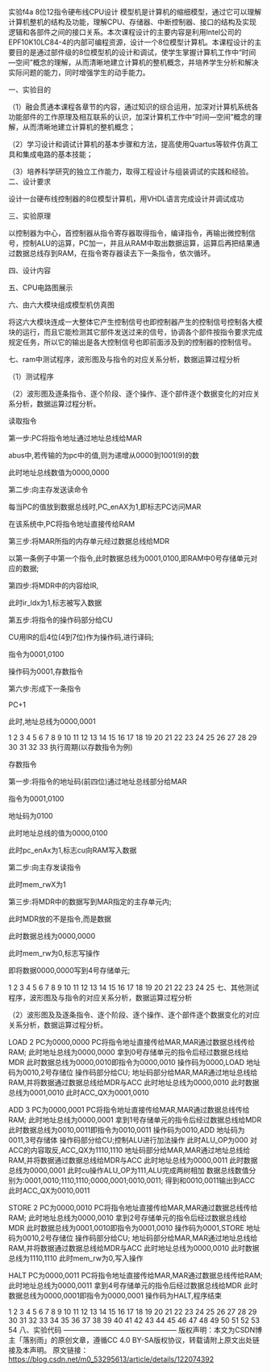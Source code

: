 实验f4a 8位12指令硬布线CPU设计
模型机是计算机的缩细模型，通过它可以理解计算机整机的结构及功能，理解CPU、存储器、中断控制器、接口的结构及实现逻辑和各部件之间的接口关系。本次课程设计的主要内容是利用Intel公司的EPF10K10LC84-4的内部可编程资源，设计一个8位模型计算机。本课程设计的主要目的是通过部件级的8位模型机的设计和调试，使学生掌握计算机工作中“时间—空间”概念的理解，从而清晰地建立计算机的整机概念，并培养学生分析和解决实际问题的能力，同时增强学生的动手能力。


一、实验目的

（1）融会贯通本课程各章节的内容，通过知识的综合运用，加深对计算机系统各功能部件的工作原理及相互联系的认识，加深计算机工作中“时间—空间”概念的理解，从而清晰地建立计算机的整机概念；

（2）学习设计和调试计算机的基本步骤和方法，提高使用Quartus等软件仿真工具和集成电路的基本技能；

（3）培养科学研究的独立工作能力，取得工程设计与组装调试的实践和经验。
二、设计要求

设计一台硬布线控制器的8位模型计算机，用VHDL语言完成设计并调试成功

三、实验原理

以控制器为中心，首控制器从指令寄存器取得指令，编译指令，再输出微控制信号，控制ALU的运算，PC加一，并且从RAM中取出数据运算，运算后再把结果通过数据总线存到RAM，在指令寄存器读去下一条指令，依次循环。

四、设计内容



五、CPU电路图展示



六、由六大模块组成模型机仿真图

将这六大模块连成一大整体它产生控制信号也即控制器产生的控制信号控制各大模块的运行，而且它能检测其它部件发送过来的信号，协调各个部件按指令要求完成规定任务，所以它的输出是各大控制信号也即前面涉及到的控制器的控制信号。

七、ram中测试程序，波形图及与指令的对应关系分析，数据运算过程分析

（1）测试程序

（2）波形图及逐条指令、逐个阶段、逐个操作、逐个部件逐个数据变化的对应关系分析，数据运算过程分析。


读取指令

第一步:PC将指令地址通过地址总线给MAR

abus中,若传输的为pc中的值,则为递增从0000到1001(9)的数

此时地址总线数值为0000,0000

第二步:向主存发送读命令

每当PC的值放到数据总线时,PC_enAX为1,即标志PC访问MAR

在该系统中,PC将指令地址直接传给RAM

第三步:将MAR所指的内存单元经过数据总线给MDR

以第一条例子中第一个指令,此时数据总线为0001,0100,即RAM中0号存储单元对应的数据;

第四步:将MDR中的内容给IR,

此时ir_ldx为1,标志被写入数据

第五步:将指令的操作码部分给CU

CU用IR的后4位(4到7位)作为操作码,进行译码;

指令为0001,0100

操作码为0001,存数指令

第六步:形成下一条指令

PC+1

此时,地址总线为0000,0001

1
2
3
4
5
6
7
8
9
10
11
12
13
14
15
16
17
18
19
20
21
22
23
24
25
26
27
28
29
30
31
32
33
执行周期(以存数指令为例)

存数指令

第一步:将指令的地址码(前四位)通过地址总线部分给MAR

指令为0001,0100

地址码为0100

此时地址总线的值为0000,0100

此时pc_enAx为1,标志cu向RAM写入数据

第二步:向主存发读指令

此时mem_rwX为1

第三步:将MDR中的数据写到MAR指定的主存单元内;

此时MDR放的不是指令,而是数据

此时数据总线为0000,0000

此时mem_rw为0,标志写操作

即将数据0000,0000写到4号存储单元;

1
2
3
4
5
6
7
8
9
10
11
12
13
14
15
16
17
18
19
20
21
22
23
24
25
七、其他测试程序，波形图及与指令的对应关系分析，数据运算过程分析



（2）波形图及及逐条指令、逐个阶段、逐个操作、逐个部件逐个数据变化的对应关系分析，数据运算过程分析。


LOAD 2
PC为0000,0000
PC将指令地址直接传给MAR,MAR通过数据总线传给RAM;
此时地址总线为0000,0000
拿到0号存储单元的指令后经过数据总线给MDR
此时数据总线为0000,0010即指令为0000,0010
操作码为0000,LOAD
地址码为0010,2号存储位
操作码部分给CU;
地址码部分给MAR,MAR通过地址总线给RAM,并将数据通过数据总线给MDR与ACC
此时地址总线为0000,0010
此时数据总线为0001,0010
此时ACC_QX为0001,0010

ADD 3
PC为0000,0001
PC将指令地址直接传给MAR,MAR通过数据总线传给RAM;
此时地址总线为0000,0001
拿到1号存储单元的指令后经过数据总线给MDR
此时数据总线为0010,0011即指令为0010,0011
操作码为0010,ADD
地址码为0011,3号存储体
操作码部分给CU;控制ALU进行加法操作
此时ALU_OP为000
对ACC的内容取反,ACC_QX为1110,1110
地址码部分给MAR,MAR通过地址总线给RAM,并将数据通过数据总线给MDR与ACC
此时地址总线为0000,0011
此时数据总线为0000,0001
此时cu操作ALU_OP为111,ALU完成两树相加
数据总线数值分别为:0001,0010;1110,1110;0000,0001;0010,0011;
得到和0010,0011输出到ACC
此时ACC_QX为0010,0011

STORE 2
PC为0000,0010
PC将指令地址直接传给MAR,MAR通过数据总线传给RAM;
此时地址总线为0000,0010
拿到2号存储单元的指令后经过数据总线给MDR
此时数据总线为0001,0010即指令为0001,0010
操作码为0001,STORE
地址码为0010,2号存储位
操作码部分给CU;
地址码部分给MAR,MAR通过地址总线给RAM,并将数据通过数据总线给MDR与ACC
此时地址总线为0000,0010
此时数据总线为1110,1110
此时mem_rw为0,写入操作

HALT
PC为0000,0011
PC将指令地址直接传给MAR,MAR通过数据总线传给RAM;
此时地址总线为0000,0011
拿到4号存储单元的指令后经过数据总线给MDR
此时数据总线为0000,0001即指令为0000,0001
操作码为HALT,程序结束

1
2
3
4
5
6
7
8
9
10
11
12
13
14
15
16
17
18
19
20
21
22
23
24
25
26
27
28
29
30
31
32
33
34
35
36
37
38
39
40
41
42
43
44
45
46
47
48
49
50
51
52
53
54
八、实验代码
————————————————
版权声明：本文为CSDN博主「落别雨」的原创文章，遵循CC 4.0 BY-SA版权协议，转载请附上原文出处链接及本声明。
原文链接：https://blog.csdn.net/m0_53295613/article/details/122074392